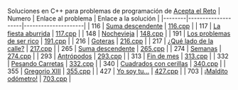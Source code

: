Soluciones en C++ para problemas de programación de [Acepta el Reto](https://www.aceptaelreto.com) 
| Numero | Enlace al problema | Enlace a la solución |
|--------|--------------------|---------------------|
| 116 | [Suma descendente](https://aceptaelreto.com/problem/statement.php?id=116) | [116.cpp](https://github.com/vadik317/aceptaelreto/blob/main/soluciones/116.cpp) |
| 117 | [La fiesta aburrida](https://aceptaelreto.com/problem/statement.php?id=117) | [117.cpp](https://github.com/vadik317/aceptaelreto/blob/main/soluciones/117.cpp) |
| 148 | [Nochevieja](https://aceptaelreto.com/problem/statement.php?id=148) | [148.cpp](https://github.com/vadik317/aceptaelreto/blob/main/soluciones/148.cpp) |
| 191 | [Los problemas de ser rico](https://aceptaelreto.com/problem/statement.php?id=191) | [191.cpp](https://github.com/vadik317/aceptaelreto/blob/main/soluciones/191.cpp) |
| 216 | [Goteras](https://aceptaelreto.com/problem/statement.php?id=216) | [216.cpp](https://github.com/vadik317/aceptaelreto/blob/main/soluciones/216.cpp) |
| 217 | [¿Qué lado de la calle?](https://aceptaelreto.com/problem/statement.php?id=217) | [217.cpp](https://github.com/vadik317/aceptaelreto/blob/main/soluciones/217.cpp) |
| 265 | [Suma descendente](https://aceptaelreto.com/problem/statement.php?id=265) | [265.cpp](https://github.com/vadik317/aceptaelreto/blob/main/soluciones/265.cpp) |
| 274 | [Semanas](https://aceptaelreto.com/problem/statement.php?id=274) | [274.cpp](https://github.com/vadik317/aceptaelreto/blob/main/soluciones/274.cpp) | 
| 293 | [Antrópodos](https://aceptaelreto.com/problem/statement.php?id=293) | [293.cpp](https://github.com/vadik317/aceptaelreto/blob/main/soluciones/293.cpp) |
| 313 | [Fin de mes](https://aceptaelreto.com/problem/statement.php?id=313) | [313.cpp](https://github.com/vadik317/aceptaelreto/blob/main/soluciones/313.cpp) | 
| 332 | [Pesando Carretas](https://aceptaelreto.com/problem/statement.php?id=332) | [332.cpp](https://github.com/vadik317/aceptaelreto/blob/main/soluciones/332.cpp) |
| 340 | [Cuadrados con cerillas](https://aceptaelreto.com/problem/statement.php?id=340) | [340.cpp](https://github.com/vadik317/aceptaelreto/blob/main/soluciones/340.cpp) |
| 355 | [Gregorio XIII](https://aceptaelreto.com/problem/statement.php?id=355) | [355.cpp](https://github.com/vadik317/aceptaelreto/blob/main/soluciones/355.cpp) |
| 427 | [Yo soy tu...](https://aceptaelreto.com/problem/statement.php?id=427) | [427.cpp](https://github.com/vadik317/aceptaelreto/blob/main/soluciones/427.cpp) |
| 703 | [¡Maldito odómetro!](https://aceptaelreto.com/problem/statement.php?id=703) | [703.cpp](https://github.com/vadik317/aceptaelreto/blob/main/soluciones/703.cpp) |
